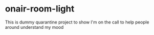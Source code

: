 # onair-room-light
This is dummy quarantine project to show I'm on the call to help people around understand my mood
